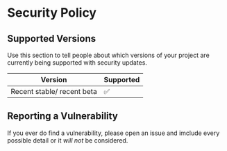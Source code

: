 # Security Policy

## Supported Versions

Use this section to tell people about which versions of your project are
currently being supported with security updates.

| Version | Supported          |
| ------- | ------------------ |
| Recent stable/ recent beta   | :white_check_mark: |


## Reporting a Vulnerability

If you ever do find a vulnerability, please open an issue and imclude every possible detail or it _will not_ be considered.
